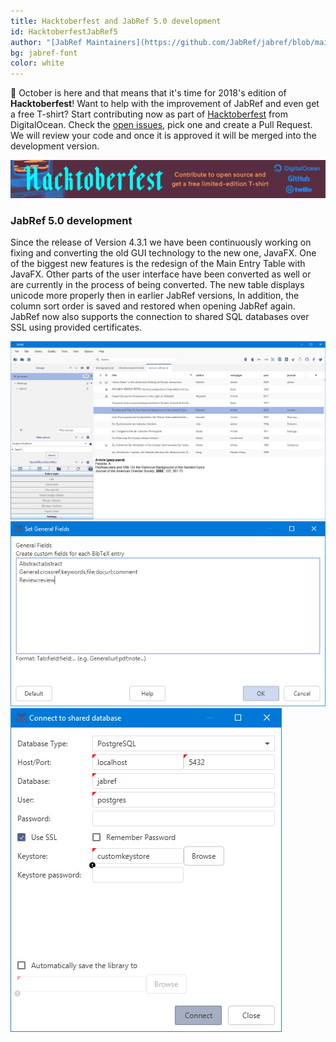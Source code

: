 ```yaml
---
title: Hacktoberfest and JabRef 5.0 development
id: HacktoberfestJabRef5
author: "[JabRef Maintainers](https://github.com/JabRef/jabref/blob/main/MAINTAINERS)"
bg: jabref-font
color: white
---
```

📅 October is here and that means that it's time for 2018's edition of **Hacktoberfest**!
Want to help with the improvement of JabRef and even get a free T-shirt? Start contributing now as part of [Hacktoberfest](https://hacktoberfest.digitalocean.com/) from DigitalOcean.
Check the [open issues](https://github.com/JabRef/jabref/issues), pick one and create a Pull Request. We will review your code and once it is approved it will be merged into the development version.

[![Hacktoberfest: Hacktoberfest 2018](../img/Hacktoberfest_2018_banner1_1293x157.png)](https://hacktoberfest.digitalocean.com/)

### JabRef 5.0 development

Since the release of Version 4.3.1 we have been continuously working on fixing and converting the old GUI technology to the new one, JavaFX.
One of the biggest new features is the redesign of the Main Entry Table with JavaFX. Other parts of the user interface have been converted as well or are currently in the process of being converted.
The new table displays unicode more properly then in earlier JabRef versions, In addition, the column sort order is saved and restored when opening JabRef again.
JabRef now also supports the connection to shared SQL databases over SSL using provided certificates.

![MainTable: The new Maintable](../img/MainTableUnicode.PNG)
![GeneralFields: The converted General Fields dialog](../img/GeneralFields.PNG)
![SharedDatabaseDialog: The new shared database loging dialog](../img/SharedDbDialog.PNG)
